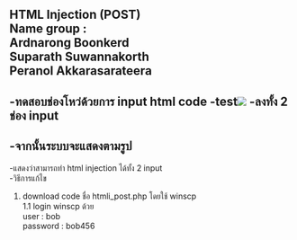 HTML Injection (POST)  
Name group :  
Ardnarong Boonkerd  
Suparath Suwannakorth  
Peranol Akkarasarateera  
- 

-ทดสอบช่องโหว่ด้วยการ input html code
-test<img src="http://192.168.43.95/bWAPP/images/blogger.png" />
-ลงทั้ง 2 ช่อง input
-

-จากนั้นระบบจะแสดงตามรูป  
-

-แสดงว่าสามารถทำ html injection ได้ทั้ง 2 input  
-วิธีการแก้ไข   
1. download code ชื่อ htmli_post.php โดยใช้  winscp  
    1.1 login winscp ด้วย  
           user : bob  
           password : bob456  
